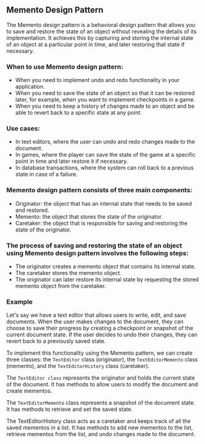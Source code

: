 ## Memento Design Pattern
The Memento design pattern is a behavioral design pattern that allows you to save and restore the state of an object without revealing the details of its implementation. It achieves this by capturing and storing the internal state of an object at a particular point in time, and later restoring that state if necessary.

### When to use Memento design pattern:

* When you need to implement undo and redo functionality in your application.
* When you need to save the state of an object so that it can be restored later, for example, when you want to implement checkpoints in a game.
* When you need to keep a history of changes made to an object and be able to revert back to a specific state at any point.

### Use cases:
* In text editors, where the user can undo and redo changes made to the document.
* In games, where the player can save the state of the game at a specific point in time and later restore it if necessary.
* In database transactions, where the system can roll back to a previous state in case of a failure.

### Memento design pattern consists of three main components:
* Originator: the object that has an internal state that needs to be saved and restored.
* Memento: the object that stores the state of the originator.
* Caretaker: the object that is responsible for saving and restoring the state of the originator.

### The process of saving and restoring the state of an object using Memento design pattern involves the following steps:

* The originator creates a memento object that contains its internal state.
* The caretaker stores the memento object.
* The originator can later restore its internal state by requesting the stored memento object from the caretaker.



### Example
Let's say we have a text editor that allows users to write, edit, and save documents. When the user makes changes to the document, they can choose to save their progress by creating a checkpoint or snapshot of the current document state. If the user decides to undo their changes, they can revert back to a previously saved state.

To implement this functionality using the Memento pattern, we can create three classes: the `TextEditor` class (originator), the `TextEditorMemento` class (memento), and the `TextEditorHistory` class (caretaker).

The `TextEditor class` represents the originator and holds the current state of the document. It has methods to allow users to modify the document and create mementos.

The `TextEditorMemento` class represents a snapshot of the document state. It has methods to retrieve and set the saved state.

The TextEditorHistory class acts as a caretaker and keeps track of all the saved mementos in a list. It has methods to add new mementos to the list, retrieve mementos from the list, and undo changes made to the document.